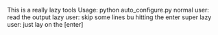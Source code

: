 This is a really lazy tools
Usage: python auto_configure.py
normal user: read the output
lazy user: skip some lines bu hitting the enter
super lazy user: just lay on the [enter]
